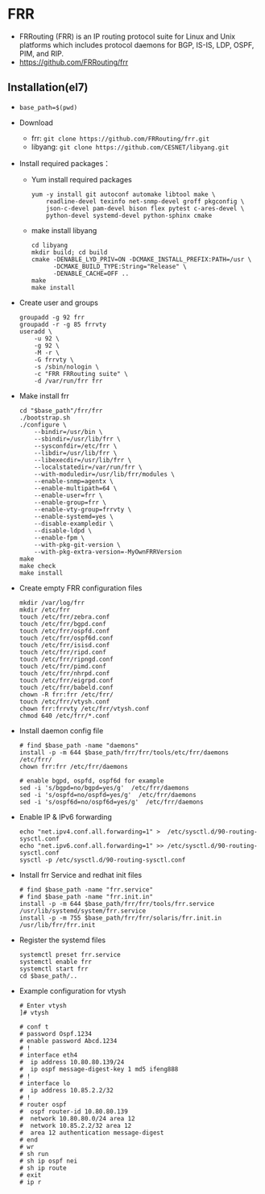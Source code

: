 # FRR

- FRRouting (FRR) is an IP routing protocol suite for Linux and Unix platforms which includes protocol daemons for BGP, IS-IS, LDP, OSPF, PIM, and RIP.
- https://github.com/FRRouting/frr

## Installation(el7)

- `base_path=$(pwd)`

- Download
    - frr: `git clone https://github.com/FRRouting/frr.git`
    - libyang: `git clone https://github.com/CESNET/libyang.git`

- Install required packages：
    - Yum install required packages
        ```
        yum -y install git autoconf automake libtool make \
            readline-devel texinfo net-snmp-devel groff pkgconfig \
            json-c-devel pam-devel bison flex pytest c-ares-devel \
            python-devel systemd-devel python-sphinx cmake
        ```
    - make install libyang
        ```
        cd libyang
        mkdir build; cd build
        cmake -DENABLE_LYD_PRIV=ON -DCMAKE_INSTALL_PREFIX:PATH=/usr \
              -DCMAKE_BUILD_TYPE:String="Release" \
              -DENABLE_CACHE=OFF ..
        make
        make install
        ```

- Create user and groups
    ```
    groupadd -g 92 frr
    groupadd -r -g 85 frrvty
    useradd \
        -u 92 \
        -g 92 \
        -M -r \
        -G frrvty \
        -s /sbin/nologin \
        -c "FRR FRRouting suite" \
        -d /var/run/frr frr
    ```

- Make install frr
    ```
    cd "$base_path"/frr/frr
    ./bootstrap.sh
    ./configure \
        --bindir=/usr/bin \
        --sbindir=/usr/lib/frr \
        --sysconfdir=/etc/frr \
        --libdir=/usr/lib/frr \
        --libexecdir=/usr/lib/frr \
        --localstatedir=/var/run/frr \
        --with-moduledir=/usr/lib/frr/modules \
        --enable-snmp=agentx \
        --enable-multipath=64 \
        --enable-user=frr \
        --enable-group=frr \
        --enable-vty-group=frrvty \
        --enable-systemd=yes \
        --disable-exampledir \
        --disable-ldpd \
        --enable-fpm \
        --with-pkg-git-version \
        --with-pkg-extra-version=-MyOwnFRRVersion
    make
    make check
    make install
    ```

- Create empty FRR configuration files
    ```
    mkdir /var/log/frr
    mkdir /etc/frr
    touch /etc/frr/zebra.conf
    touch /etc/frr/bgpd.conf
    touch /etc/frr/ospfd.conf
    touch /etc/frr/ospf6d.conf
    touch /etc/frr/isisd.conf
    touch /etc/frr/ripd.conf
    touch /etc/frr/ripngd.conf
    touch /etc/frr/pimd.conf
    touch /etc/frr/nhrpd.conf
    touch /etc/frr/eigrpd.conf
    touch /etc/frr/babeld.conf
    chown -R frr:frr /etc/frr/
    touch /etc/frr/vtysh.conf
    chown frr:frrvty /etc/frr/vtysh.conf
    chmod 640 /etc/frr/*.conf
    ```

- Install daemon config file
    ```
    # find $base_path -name "daemons"
    install -p -m 644 $base_path/frr/frr/tools/etc/frr/daemons /etc/frr/
    chown frr:frr /etc/frr/daemons

    # enable bgpd, ospfd, ospf6d for example
    sed -i 's/bgpd=no/bgpd=yes/g'  /etc/frr/daemons
    sed -i 's/ospfd=no/ospfd=yes/g'  /etc/frr/daemons
    sed -i 's/ospf6d=no/ospf6d=yes/g'  /etc/frr/daemons
    ```

- Enable IP & IPv6 forwarding
    ```
    echo "net.ipv4.conf.all.forwarding=1" >  /etc/sysctl.d/90-routing-sysctl.conf
    echo "net.ipv6.conf.all.forwarding=1" >> /etc/sysctl.d/90-routing-sysctl.conf
    sysctl -p /etc/sysctl.d/90-routing-sysctl.conf
    ```

- Install frr Service and redhat init files
    ```
    # find $base_path -name "frr.service"
    # find $base_path -name "frr.init.in"
    install -p -m 644 $base_path/frr/frr/tools/frr.service /usr/lib/systemd/system/frr.service
    install -p -m 755 $base_path/frr/frr/solaris/frr.init.in /usr/lib/frr/frr.init
    ```

- Register the systemd files
    ```
    systemctl preset frr.service
    systemctl enable frr
    systemctl start frr
    cd $base_path/..
    ```

- Example configuration for vtysh
    ```
    # Enter vtysh
    ]# vtysh

    # conf t
    # password Ospf.1234
    # enable password Abcd.1234
    # !
    # interface eth4
    #  ip address 10.80.80.139/24
    #  ip ospf message-digest-key 1 md5 ifeng888
    # !
    # interface lo
    #  ip address 10.85.2.2/32
    # !
    # router ospf
    #  ospf router-id 10.80.80.139
    #  network 10.80.80.0/24 area 12
    #  network 10.85.2.2/32 area 12
    #  area 12 authentication message-digest
    # end
    # wr
    # sh run
    # sh ip ospf nei
    # sh ip route
    # exit
    # ip r
    ```
